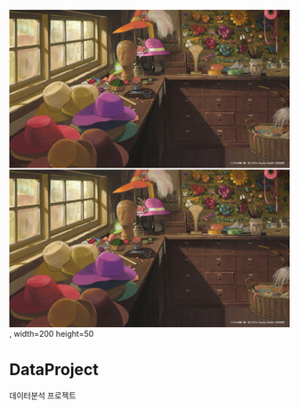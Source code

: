 <img src='images/howl의움직이는 성.jpg'> </img>
<img src='images/howl의움직이는 성.jpg'>, width=200 height=50 </img>


# DataProject
데이터분석 프로젝트
